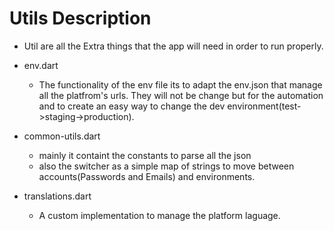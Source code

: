 # Utils Description

- Util are all the Extra things that the app will need in order to run properly.

- env.dart
    * The functionality of the env file its to adapt the env.json that manage all the platfrom's urls. They will not be change but for the automation and to create an easy way to change the dev environment(test->staging->production).

- common-utils.dart
    * mainly it containt the constants to parse all the json
    * also the switcher as a simple map of strings to move between accounts(Passwords and Emails) and environments.

- translations.dart
    * A custom implementation to manage the platform laguage.
    